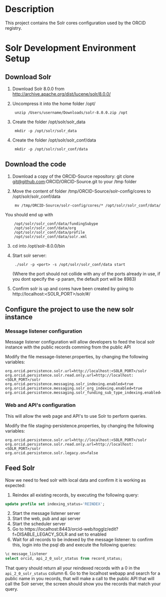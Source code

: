 # Description

This project contains the Solr cores configuration used by the ORCID registry.

# Solr Development Environment Setup

## Download Solr

1. Download Solr 8.0.0 from http://archive.apache.org/dist/lucene/solr/8.0.0/
2. Uncompress it into the home folder /opt/

        unzip /Users/username/Downloads/solr-8.0.0.zip /opt

3. Create the folder /opt/solr/solr_data

        mkdir -p /opt/solr/solr_data

4. Create the folder /opt/solr/solr_conf/data

        mkdir -p /opt/solr/solr_conf/data

## Download the code

1. Download a copy of the ORCID-Source repository: git clone git@github.com:ORCID/ORCID-Source.git to your /tmp folder
2. Move the content of folder /tmp/ORCID-Source/solr-config/cores to /opt/solr/solr_conf/data

        mv /tmp/ORCID-Source/solr-config/cores/* /opt/solr/solr_conf/data/

You should end up with

        /opt/solr/solr_conf/data/fundingSubype  
        /opt/solr/solr_conf/data/org  
        /opt/solr/solr_conf/data/profile  
        /opt/solr/solr_conf/data/solr.xml

3. cd into /opt/solr-8.0.0/bin
4. Start solr server: 

        ./solr -p <port> -s /opt/solr/solr_conf/data start  

   (Where the port should not collide with any of the ports already in use, if you dont specify the -p param, the default port will be 8983)
5. Confirm solr is up and cores have been created by going to http://localhost:<SOLR_PORT>/solr/#/

## Configure the project to use the new solr instance

### Message listener configuration

Message listener configuration will allow developers to feed the local solr instance with the public records comming from the public API

Modify the file message-listener.properties, by changing the following variables: 

```
org.orcid.persistence.solr.url=http://localhost:<SOLR_PORT>/solr
org.orcid.persistence.solr.read.only.url=http://localhost:<SOLR_PORT>/solr
org.orcid.persistence.messaging.solr_indexing.enabled=true
org.orcid.persistence.messaging.solr_org_indexing.enabled=true
org.orcid.persistence.messaging.solr_funding_sub_type_indexing.enabled=true
```   

### Web and API's configuration

This will allow the web page and API's to use Solr to perform queries.

Modify the file staging-persistence.properties, by changing the following variables:

```
org.orcid.persistence.solr.url=http://localhost:<SOLR_PORT>/solr
org.orcid.persistence.solr.read.only.url=http://localhost:<SOLR_PORT>/solr
org.orcid.persistence.solr.legacy.on=false
```

## Feed Solr

Now we need to feed solr with local data and confirm it is working as expected:

1. Reindex all existing records, by executing the following query:

```sql
update profile set indexing_status='REINDEX';
```

2. Start the message listener server
3. Start the web, pub and api server
4. Start the scheduler server
5. Go to https://localhost:8443/orcid-web/togglz/edit?f=DISABLE_LEGACY_SOLR and set to enabled
6. Wait for all records to be indexed by the message listener: to confirm this, login into the psql db and execute the following queries: 

```sql
\c message_listener
select orcid, api_2_0_solr_status from record_status;
```
   That query should return all your reindexed records with a 0 in the `api_2_0_solr_status` column
6. Go to the localhost webapp and search for a public name in you records, that will make a call to the public API that will call the Solr server, the screen should show you the records that match your query.


